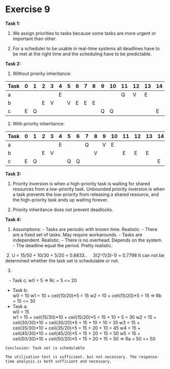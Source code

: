 # Exercise 9


**Task 1:**
  1. We assign priorities to tasks because some tasks are more urgent or important than other.
  
  2. For a scheduler to be usable in real-time systems all deadlines have to be met at the right time and the scheduling have to be predictable.
  
**Task 2:**
  1. Without priority inheritance:
  
|Task|0|1|2|3|4|5|6|7|8|9|10|11|12|13|14|
|----|-|-|-|-|-|-|-|-|-|-|--|--|--|--|--|
| a  | | | | |E| | | | | |  |Q |V |E |  |
| b  | | |E|V| |V|E|E|E| |  |  |  |  |  |
| c  |E|Q| | | | | | | |Q|Q |  |  |  |E |

  2. With priority inheritance:
  
|Task|0|1|2|3|4|5|6|7|8|9|10|11|12|13|14|
|----|-|-|-|-|-|-|-|-|-|-|--|--|--|--|--|
| a  | | | | |E| | |Q| |V|E |  |  |  |  |
| b  | | |E|V| | | | |V| |  |E |E |E |  |
| c  |E|Q| | | |Q|Q| | | |  |  |  |  |E |

**Task 3:**
  1. Priority inversion is when a high-priority task is waiting for shared resources from a low-priority task. Unbounded priority inversion is when a task prevents the low-priority from releasing a shared resource, and the high-priority task ands up waiting forever.
  
  2. Priority inheritance does not prevent deadlocks.
  
**Task 4:**
  1. Assumptions:
    - Tasks are periodic with known time. Realistic.
    - There are a fixed set of tasks. May require workarounds.
    - Tasks are independent. Realistic.
    - There is no overhead. Depends on the system.
    - The deadline equal the period. Pretty realistic.
    
  2. U = 15/50 + 10/30 + 5/20 = 0.8833..
     3(2^(1/3)-1) = 0.7798
     It can not be determined whether the task set is schedulable or not.
     
  3. 
    - Task c: 
     w0 = 5
     => Rc = 5 <= 20
   - Task b:  
     w0 = 10
     w1 = 10 + ceil(10/20)*5 = 15
     w2 = 10 + ceil(15/20)*5 = 15
     => Rb = 15 <= 30
   - Task a:  
     w0 = 15  
     w1 = 15 + ceil(15/30)*10 + ceil(15/20)*5 = 15 + 10 + 5 = 30
     w2 = 15 + ceil(30/30)*10 + ceil(30/20)*5 = 15 + 10 + 10 = 35
     w3 = 15 + ceil(35/30)*10 + ceil(35/20)*5 = 15 + 20 + 10 = 45
     w4 = 15 + ceil(45/30)*10 + ceil(45/20)*5 = 15 + 20 + 15 = 50
     w5 = 15 + ceil(50/30)*10 + ceil(50/20)*5 = 15 + 20 + 15 = 50
     => Ra = 50 <= 50
     
    Conclusion: Task set is schedulable  

    The utilization test is sufficient, but not necessary. The response-time analysis is both sufficient and necessary.
